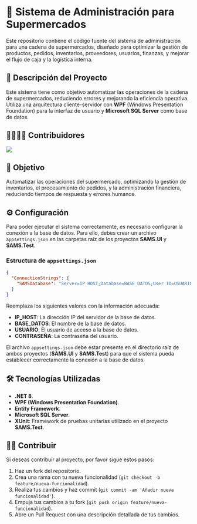 # 🛒 Sistema de Administración para Supermercados

Este repositorio contiene el código fuente del sistema de administración para una cadena de supermercados, diseñado para optimizar la gestión de productos, pedidos, inventarios, proveedores, usuarios, finanzas, y mejorar el flujo de caja y la logística interna.

## 📜 Descripción del Proyecto

Este sistema tiene como objetivo automatizar las operaciones de la cadena de supermercados, reduciendo errores y mejorando la eficiencia operativa. Utiliza una arquitectura cliente-servidor con **WPF** (Windows Presentation Foundation) para la interfaz de usuario y **Microsoft SQL Server** como base de datos.

## 👩‍💻👨‍💻 Contribuidores
<a href="https://github.com/alcrivico/SAMS/graphs/contributors">
  <img src="https://contrib.rocks/image?repo=alcrivico/SAMS" />
</a>

## 🚀 Objetivo

Automatizar las operaciones del supermercado, optimizando la gestión de inventarios, el procesamiento de pedidos, y la administración financiera, reduciendo tiempos de respuesta y errores humanos.

## ⚙️ Configuración

Para poder ejecutar el sistema correctamente, es necesario configurar la conexión a la base de datos. Para ello, debes crear un archivo `appsettings.json` en las carpetas raíz de los proyectos **SAMS.UI** y **SAMS.Test**.

### Estructura de `appsettings.json`

```json
{
  "ConnectionStrings": {
    "SAMSDatabase": "Server=IP_HOST;Database=BASE_DATOS;User ID=USUARIO;Password=CONTRASEÑA;TrustServerCertificate=True;Encrypt=False;"
  }
}
```

Reemplaza los siguientes valores con la información adecuada:

- **IP_HOST**: La dirección IP del servidor de la base de datos.
- **BASE_DATOS**: El nombre de la base de datos.
- **USUARIO**: El usuario de acceso a la base de datos.
- **CONTRASEÑA**: La contraseña del usuario.

El archivo `appsettings.json` debe estar presente en el directorio raíz de ambos proyectos (**SAMS.UI** y **SAMS.Test**) para que el sistema pueda establecer correctamente la conexión a la base de datos.

## 🛠️ Tecnologías Utilizadas

- **.NET 8**.
- **WPF (Windows Presentation Foundation)**.
- **Entity Framework**.
- **Microsoft SQL Server**.
- **XUnit**: Framework de pruebas unitarias utilizado en el proyecto **SAMS.Test**.

## 🧑‍💻 Contribuir

Si deseas contribuir al proyecto, por favor sigue estos pasos:

1. Haz un fork del repositorio.
2. Crea una rama con tu nueva funcionalidad (`git checkout -b feature/nueva-funcionalidad`).
3. Realiza tus cambios y haz commit (`git commit -am 'Añadir nueva funcionalidad'`).
4. Empuja tus cambios a tu fork (`git push origin feature/nueva-funcionalidad`).
5. Abre un Pull Request con una descripción detallada de tus cambios.